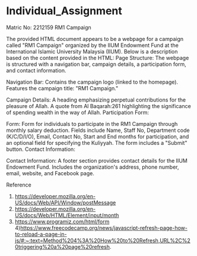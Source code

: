 # Individual_Assignment
Matric No: 2212159
RM1 Campaign


The provided HTML document appears to be a webpage for a campaign called "RM1 Campaign" organized by the IIUM Endowment Fund at the International Islamic University Malaysia (IIUM). Below is a description based on the content provided in the HTML:
Page Structure:
The webpage is structured with a navigation bar, campaign details, a participation form, and contact information.

Navigation Bar:
Contains the campaign logo (linked to the homepage).
Features the campaign title: "RM1 Campaign."

Campaign Details:
A heading emphasizing perpetual contributions for the pleasure of Allah.
A quote from Al Baqarah:261 highlighting the significance of spending wealth in the way of Allah.
Participation Form:

Form: 
Form for individuals to participate in the RM1 Campaign through monthly salary deduction.
Fields include Name, Staff No, Department code (K/C/D/I/O), Email, Contact No, Start and End months for participation, and an optional field for specifying the Kuliyyah.
The form includes a "Submit" button.
Contact Information:

Contact Information:
A footer section provides contact details for the IIUM Endowment Fund.
Includes the organization's address, phone number, email, website, and Facebook page.

Reference 
1) https://developer.mozilla.org/en-US/docs/Web/API/Window/postMessage
2) https://developer.mozilla.org/en-US/docs/Web/HTML/Element/input/month
3) https://www.programiz.com/html/form
4)https://www.freecodecamp.org/news/javascript-refresh-page-how-to-reload-a-page-in-js/#:~:text=Method%204%3A%20How%20to%20Refresh,URL%2C%20triggering%20a%20page%20refresh.

